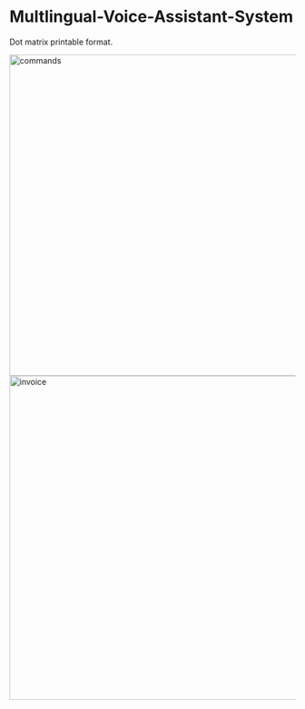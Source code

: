 # Multlingual-Voice-Assistant-System

Dot matrix printable format.

<img width="566" alt="commands" src="https://user-images.githubusercontent.com/1677487/41131592-0bdb9ca2-6ada-11e8-93f7-f707cdd49c90.png">

<img width="571" alt="invoice" src="https://user-images.githubusercontent.com/1677487/41131640-37669124-6ada-11e8-94a3-8934a703f5a8.png">


